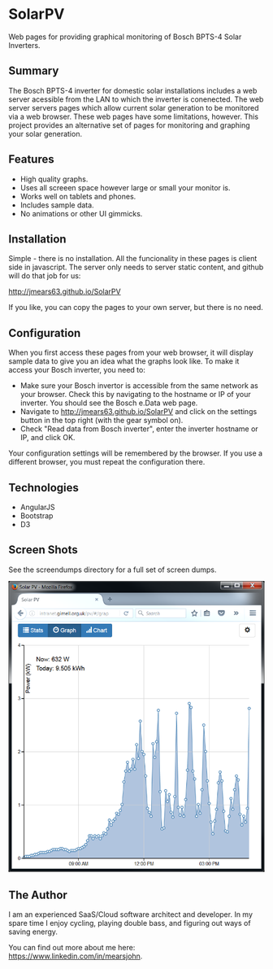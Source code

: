 # SolarPV
Web pages for providing graphical monitoring of Bosch BPTS-4 Solar Inverters.

## Summary
The Bosch BPTS-4 inverter for domestic solar installations includes a web server acessible from the LAN to which the inverter is conenected. The web server servers pages which allow current solar generation to be monitored via a web browser. These web pages have some limitations, however. This project provides an alternative set of pages for monitoring and graphing your solar generation.
## Features
* High quality graphs.
* Uses all screeen space however large or small your monitor is.
* Works well on tablets and phones.
* Includes sample data.
* No animations or other UI gimmicks.

## Installation
Simple - there is no installation. All the funcionality in these pages is
client side in javascript. The server only needs to server static content, and
github will do that job for us:

http://jmears63.github.io/SolarPV

If you like, you can copy the pages to your own server, but there is no need.

## Configuration
When you first access these pages from your web browser, it will display sample
data to give you an idea what the graphs look like. To make it access your Bosch
inverter, you need to:

* Make sure your Bosch invertor is accessible from the same network as your browser.
Check this by navigating to the hostname or IP of your inverter. You should see the
Bosch e.Data web page.
* Navigate to http://jmears63.github.io/SolarPV and click on the settings
button in the top right (with the gear symbol on).
* Check "Read data from Bosch inverter", enter the inverter hostname or IP, and
click OK.

Your configuration settings will be remembered by the browser. If you use a different
browser, you must repeat the configuration there.


## Technologies
* AngularJS
* Bootstrap
* D3

## Screen Shots
See the screendumps directory for a full set of screen dumps.

![Alt text](screendumps/PVGraph.png?raw=true "PV Graph")

## The Author
I am an experienced SaaS/Cloud software architect and developer. In my spare time
I enjoy cycling, playing double bass, and figuring out ways of saving energy. 

You can find out more about me here: https://www.linkedin.com/in/mearsjohn. 
